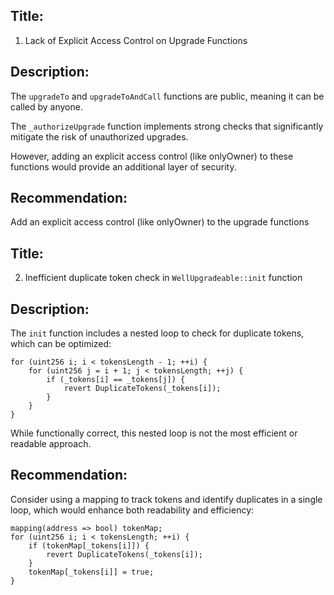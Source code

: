 ## Title:
 1. Lack of Explicit Access Control on Upgrade Functions

## Description:
The `upgradeTo` and `upgradeToAndCall` functions are public, meaning it can be called by anyone. 

The `_authorizeUpgrade` function implements strong checks that significantly mitigate the risk of unauthorized upgrades. 

However, adding an explicit access control (like onlyOwner) to these functions would provide an additional layer of security.

## Recommendation:
Add an explicit access control (like onlyOwner) to the upgrade functions

## Title: 
2. Inefficient duplicate token check in `WellUpgradeable::init` function

## Description:
The `init` function includes a nested loop to check for duplicate tokens, which can be optimized:

```
for (uint256 i; i < tokensLength - 1; ++i) {
    for (uint256 j = i + 1; j < tokensLength; ++j) {
        if (_tokens[i] == _tokens[j]) {
            revert DuplicateTokens(_tokens[i]);
        }
    }
}
```

While functionally correct, this nested loop is not the most efficient or readable approach.

## Recommendation:
Consider using a mapping to track tokens and identify duplicates in a single loop, which would enhance both readability and efficiency:

```
mapping(address => bool) tokenMap;
for (uint256 i; i < tokensLength; ++i) {
    if (tokenMap[_tokens[i]]) {
        revert DuplicateTokens(_tokens[i]);
    }
    tokenMap[_tokens[i]] = true;
}
```

